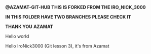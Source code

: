 **@AZAMAT-GIT-HUB**
**THIS IS FORKED FROM THE IRO_NICK_3000**

**IN THIS FOLDER HAVE TWO BRANCHES**
**PLEASE CHECK IT**

**THANK YOU**
**AZAMAT**

Hello world

Hello IroNick3000 (Git lesson 3), it's from Azamat